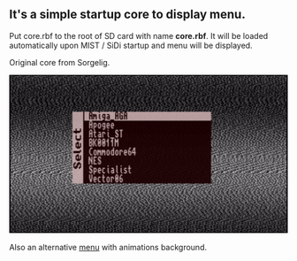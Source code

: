 ## It's a simple startup core to display menu.

Put core.rbf to the root of SD card with name **core.rbf**. It will be loaded automatically upon MIST / SiDi startup and menu will be displayed. 

Original core from Sorgelig.

![screenshot](../menu.png)

Also an alternative [menu](https://github.com/ManuFerHi/SiDi-FPGA/blob/master/Cores/menu/release/alternative_menu.rar) with animations background.
